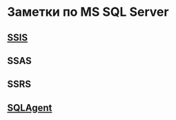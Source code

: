 # Заметки по MS SQL Server

## [SSIS](./SSIS/SSIS_note.md)  

## SSAS  

## SSRS  

## [SQLAgent](./SQL_Server_Agent/SQLAgent_note.md)  